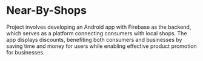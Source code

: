 # Near-By-Shops
Project involves developing an Android app with Firebase as the backend, which serves as a platform connecting consumers with local shops. The app displays discounts, benefiting both consumers and businesses by saving time and money for users while enabling effective product promotion for businesses. 
